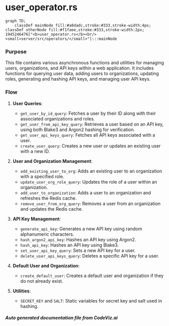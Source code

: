 # user_operator.rs

```mermaid
graph TD;
    classDef mainNode fill:#a8dadc,stroke:#333,stroke-width:4px;
classDef otherNode fill:#f1faee,stroke:#333,stroke-width:2px;
1945246476["<b>user_operator.rs</b><br/><small>server/src/operators/</small>"]:::mainNode

```
### Purpose
This file contains various asynchronous functions and utilities for managing users, organizations, and API keys within a web application. It includes functions for querying user data, adding users to organizations, updating roles, generating and hashing API keys, and managing user API keys.

### Flow
1. **User Queries**:
   - `get_user_by_id_query`: Fetches a user by their ID along with their associated organizations and roles.
   - `get_user_from_api_key_query`: Retrieves a user based on an API key, using both Blake3 and Argon2 hashing for verification.
   - `get_user_api_keys_query`: Fetches all API keys associated with a user.
   - `create_user_query`: Creates a new user or updates an existing user with a new ID.

2. **User and Organization Management**:
   - `add_existing_user_to_org`: Adds an existing user to an organization with a specified role.
   - `update_user_org_role_query`: Updates the role of a user within an organization.
   - `add_user_to_organization`: Adds a user to an organization and refreshes the Redis cache.
   - `remove_user_from_org_query`: Removes a user from an organization and updates the Redis cache.

3. **API Key Management**:
   - `generate_api_key`: Generates a new API key using random alphanumeric characters.
   - `hash_argon2_api_key`: Hashes an API key using Argon2.
   - `hash_api_key`: Hashes an API key using Blake3.
   - `set_user_api_key_query`: Sets a new API key for a user.
   - `delete_user_api_keys_query`: Deletes a specific API key for a user.

4. **Default User and Organization**:
   - `create_default_user`: Creates a default user and organization if they do not already exist.

5. **Utilities**:
   - `SECRET_KEY` and `SALT`: Static variables for secret key and salt used in hashing.

##### Auto generated documentation file from CodeViz.ai
